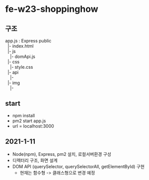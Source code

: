 # fe-w23-shoppinghow

## 구조
  app.js : Express
  public  
  &nbsp;&nbsp;|- index.html  
  &nbsp;&nbsp;|- js  
  &nbsp;&nbsp;&nbsp;&nbsp;|- domApi.js  
  &nbsp;&nbsp;|- css  
  &nbsp;&nbsp;&nbsp;&nbsp;|- style.css  
  &nbsp;&nbsp;|- api  
  &nbsp;&nbsp;&nbsp;&nbsp;|-   
  &nbsp;&nbsp;|- img  
  &nbsp;&nbsp;&nbsp;&nbsp;|-   

## start
  - npm install
  - pm2 start app.js
  - url = localhost:3000

## 2021-1-11
  - Node(npm), Express, pm2 설치, 로컬서버환경 구성
  - 디렉터리 구조, 화면 설계
  - DOM API (querySelector, querySelectorAll, getElementById) 구현
     - 현재는 함수형 -> 클래스형으로 변경 예정 
  

